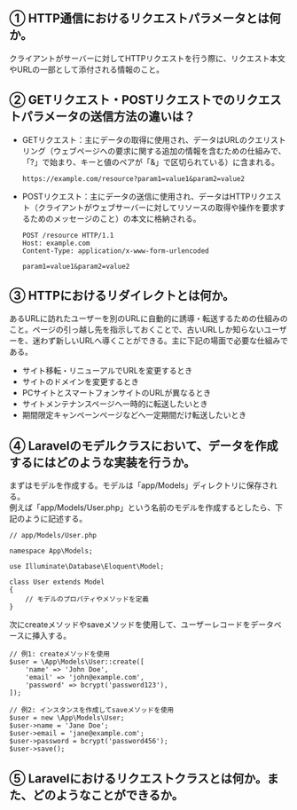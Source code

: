 ## ① HTTP通信におけるリクエストパラメータとは何か。

クライアントがサーバーに対してHTTPリクエストを行う際に、リクエスト本文やURLの一部として添付される情報のこと。

## ② GETリクエスト・POSTリクエストでのリクエストパラメータの送信方法の違いは？

* GETリクエスト：主にデータの取得に使用され、データはURLのクエリストリング（ウェブページへの要求に関する追加の情報を含むための仕組みで、「?」で始まり、キーと値のペアが「&」で区切られている）に含まれる。

      https://example.com/resource?param1=value1&param2=value2

* POSTリクエスト：主にデータの送信に使用され、データはHTTPリクエスト（クライアントがウェブサーバーに対してリソースの取得や操作を要求するためのメッセージのこと）の本文に格納される。

      POST /resource HTTP/1.1
      Host: example.com
      Content-Type: application/x-www-form-urlencoded

      param1=value1&param2=value2

## ③ HTTPにおけるリダイレクトとは何か。

あるURLに訪れたユーザーを別のURLに自動的に誘導・転送するための仕組みのこと。ページの引っ越し先を指示しておくことで、古いURLしか知らないユーザーを、迷わず新しいURLへ導くことができる。主に下記の場面で必要な仕組みである。
* サイト移転・リニューアルでURLを変更するとき
* サイトのドメインを変更するとき
* PCサイトとスマートフォンサイトのURLが異なるとき
* サイトメンテナンスページへ一時的に転送したいとき
* 期間限定キャンペーンページなどへ一定期間だけ転送したいとき

## ④ Laravelのモデルクラスにおいて、データを作成するにはどのような実装を行うか。

まずはモデルを作成する。モデルは「app/Models」ディレクトリに保存される。  
例えば「app/Models/User.php」という名前のモデルを作成するとしたら、下記のように記述する。

    // app/Models/User.php

    namespace App\Models;

    use Illuminate\Database\Eloquent\Model;

    class User extends Model
    {
        // モデルのプロパティやメソッドを定義
    }

次にcreateメソッドやsaveメソッドを使用して、ユーザーレコードをデータベースに挿入する。

    // 例1: createメソッドを使用
    $user = \App\Models\User::create([
        'name' => 'John Doe',
        'email' => 'john@example.com',
        'password' => bcrypt('password123'),
    ]);

    // 例2: インスタンスを作成してsaveメソッドを使用
    $user = new \App\Models\User;
    $user->name = 'Jane Doe';
    $user->email = 'jane@example.com';
    $user->password = bcrypt('password456');
    $user->save();

## ⑤ Laravelにおけるリクエストクラスとは何か。また、どのようなことができるか。